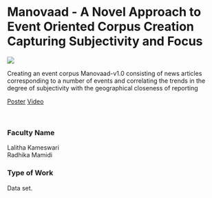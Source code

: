 # Manovaad - A Novel Approach to Event Oriented Corpus Creation Capturing Subjectivity and Focus

![](21.%20Manovaad%20-%20A%20Novel%20Approach%20to%20Event%20Oriented%20Corpus%20Creation%20Capturing%20Subjectivity%20and%20Focus.png)

Creating an event corpus Manovaad-v1.0 consisting of news articles corresponding to a number of events and correlating the trends in the degree of subjectivity with the geographical closeness of reporting

[Poster](21.%20Manovaad%20-%20A%20Novel%20Approach%20to%20Event%20Oriented%20Corpus%20Creation%20Capturing%20Subjectivity%20and%20Focus.pdf)
[Video](controls)

<br>


### Faculty Name

Lalitha Kameswari<br>
Radhika Mamidi


### Type of Work

Data set.

